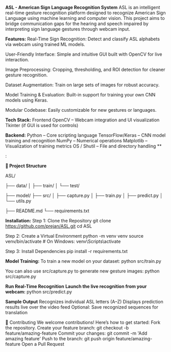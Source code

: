 **ASL - American Sign Language Recognition System**
ASL is an intelligent real-time gesture recognition platform designed to recognize American Sign Language using machine learning and computer vision. This project aims to bridge communication gaps for the hearing and speech impaired by interpreting sign language gestures through webcam input.

**Features:**
Real-Time Sign Recognition: Detect and classify ASL alphabets via webcam using trained ML models.

User-Friendly Interface: Simple and intuitive GUI built with OpenCV for live interaction.

Image Preprocessing: Cropping, thresholding, and ROI detection for cleaner gesture recognition.

Dataset Augmentation: Train on large sets of images for robust accuracy.

Model Training & Evaluation: Built-in support for training your own CNN models using Keras.

Modular Codebase: Easily customizable for new gestures or languages.

**Tech Stack:**
Frontend
OpenCV – Webcam integration and UI visualization
Tkinter (if GUI is used for controls)

**Backend:**
Python – Core scripting language
TensorFlow/Keras – CNN model training and recognition
NumPy – Numerical operations
Matplotlib – Visualization of training metrics
OS / Shutil – File and directory handling
**

:

**📁 Project Structure**

ASL/

├── data/
│   ├── train/
│   └── test/

├── model/
├── src/
│   ├── capture.py
│   ├── train.py
│   ├── predict.py
│   └── utils.py

├── README.md
└── requirements.txt


    
**Installation:**
Step 1: Clone the Repository
git clone https://github.com/prejan/ASL.git
cd ASL

Step 2: Create a Virtual Environment
python -m venv venv
source venv/bin/activate  # On Windows: venv\Scripts\activate

Step 3: Install Dependencies
pip install -r requirements.txt

**Model Training:**
To train a new model on your dataset:
python src/train.py

You can also use src/capture.py to generate new gesture images:
python src/capture.py

 **Run Real-Time Recognition**
**Launch the live recognition from your webcam:**
python src/predict.py

**Sample Output**
Recognizes individual ASL letters (A–Z)
Displays prediction results live over the video feed
Optional: Save recognized sequences for translation

🤝 Contributing
We welcome contributions! Here’s how to get started:
Fork the repository.
Create your feature branch: git checkout -b feature/amazing-feature
Commit your changes: git commit -m 'Add amazing feature'
Push to the branch: git push origin feature/amazing-feature
Open a Pull Request
